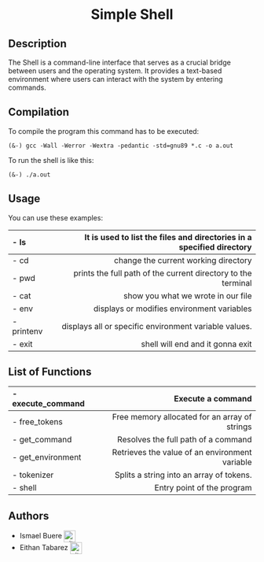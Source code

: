 <div align="center">
  <h1>Simple Shell</h1>
</div>

## Description

The Shell is a command-line interface that serves as a crucial bridge between users and the operating system. It provides a text-based environment where users can interact with the system by entering commands.


## Compilation

To compile the program this command has to be executed:
```
(&-) gcc -Wall -Werror -Wextra -pedantic -std=gnu89 *.c -o a.out
```
To run the shell is like this:
```
(&-) ./a.out
```

## Usage

You can use these examples:

|- ls        | It is used to list the files and directories in a specified directory  |
| :--------- | ------------------------------------:                                  |
|- cd        | change the current working directory                                   |
|- pwd       | prints the full path of the current directory to the terminal          |
|- cat       | show you what we wrote in our file                                     |
|- env       | displays or modifies environment variables                             |
|- printenv  | displays all or specific environment variable values.                  |
|- exit      | shell will end and it gonna exit                                       |

## List of Functions

|- execute_command   | Execute a command                                       |
| :--------- | ------------------------------------:                           |
|- free_tokens       |  Free memory allocated for an array of strings          |
|- get_command       |  Resolves the full path of a command                    |
|- get_environment   |    Retrieves the value of an environment variable       |
|- tokenizer         |  Splits a string into an array of tokens.               |
|- shell             |   Entry point of the program                            |

## Authors

* Ismael Buere <a href="https://github.com/IsmaelBuere" rel="nofollow"><img align="center" alt="github" src="https://www.vectorlogo.zone/logos/github/github-tile.svg" height="24" /></a>
* Eithan Tabarez <a href="https://github.com/Eithan-Tabarez" rel="nofollow"><img align="center" alt="github" src="https://www.vectorlogo.zone/logos/github/github-tile.svg" height="24" /></a>
<br>
